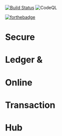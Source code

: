 [![Build Status](https://dev.azure.com/ucdavis/SLOTH/_apis/build/status/ucdavis.Sloth)](https://dev.azure.com/ucdavis/SLOTH/_build/latest)
![CodeQL](https://github.com/ucdavis/SLOTH/workflows/CodeQL/badge.svg)

[![forthebadge](http://forthebadge.com/images/badges/uses-html.svg)](http://forthebadge.com)
# Secure
# Ledger &
# Online
# Transaction
# Hub

